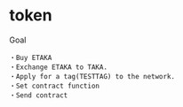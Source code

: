 token
====

Goal

	・Buy ETAKA
	・Exchange ETAKA to TAKA.
	・Apply for a tag(TESTTAG) to the network.
	・Set contract function
	・Send contract